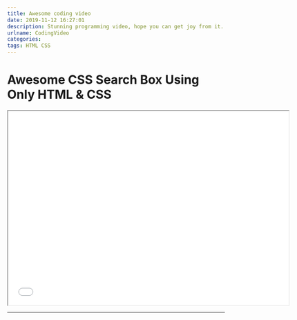 ```yaml
---
title: Awesome coding video
date: 2019-11-12 16:27:01
description: Stunning programming video, hope you can get joy from it.
urlname: CodingVideo
categories: 
tags: HTML CSS
---
```


#  Awesome CSS Search Box Using Only HTML & CSS





<iframe src="//player.bilibili.com/player.html?aid=75263486&cid=128744045&page=1" width="650" height="450" border="0" framespacing="0" allow="fullscreen"> </iframe>




------
